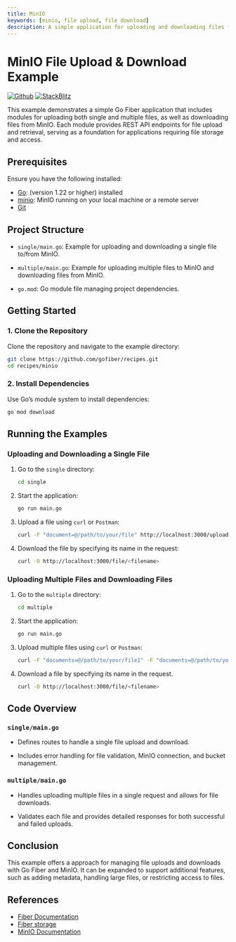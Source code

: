 ```yaml
---
title: MinIO
keywords: [minio, file upload, file download]
description: A simple application for uploading and downloading files from MinIO.
---
```


# MinIO File Upload & Download Example

[![Github](https://img.shields.io/static/v1?label=&message=Github&color=2ea44f&style=for-the-badge&logo=github)](https://github.com/gofiber/recipes/tree/master/minio) [![StackBlitz](https://img.shields.io/static/v1?label=&message=StackBlitz&color=2ea44f&style=for-the-badge&logo=StackBlitz)](https://stackblitz.com/github/gofiber/recipes/tree/master/minio)

This example demonstrates a simple Go Fiber application that includes modules for uploading both single and multiple files, as well as downloading files from MinIO. Each module provides REST API endpoints for file upload and retrieval, serving as a foundation for applications requiring file storage and access.

## Prerequisites

Ensure you have the following installed:

- [Go](https://golang.org/dl/): (version 1.22 or higher) installed
- [minio](https://min.io/download): MinIO running on your local machine or a remote server
- [Git](https://git-scm.com/downloads)

## Project Structure

- `single/main.go`: Example for uploading and downloading a single file to/from MinIO.

- `multiple/main.go`: Example for uploading multiple files to MinIO and downloading files from MinIO.

- `go.mod`: Go module file managing project dependencies.

## Getting Started

### 1. Clone the Repository

Clone the repository and navigate to the example directory:

```bash
git clone https://github.com/gofiber/recipes.git
cd recipes/minio
```

### 2. Install Dependencies

Use Go’s module system to install dependencies:

```bash
go mod download
```

## Running the Examples

### Uploading and Downloading a Single File

1. Go to the `single` directory:

   ```bash
   cd single
   ```

2. Start the application:

   ```bash
   go run main.go
   ```

3. Upload a file using `curl` or `Postman`:
   ```bash
   curl -F "document=@/path/to/your/file" http://localhost:3000/upload
   ```
4. Download the file by specifying its name in the request:

   ```bash
   curl -O http://localhost:3000/file/<filename>
   ```

### Uploading Multiple Files and Downloading Files

1. Go to the `multiple` directory:

   ```bash
   cd multiple
   ```

2. Start the application:

   ```bash
   go run main.go
   ```

3. Upload multiple files using `curl` or `Postman`:

   ```bash
   curl -F "documents=@/path/to/your/file1" -F "documents=@/path/to/your/file2" http://localhost:3000/upload
   ```

4. Download a file by specifying its name in the request.

   ```bash
   curl -O http://localhost:3000/file/<filename>
   ```

## Code Overview

### `single/main.go`

- Defines routes to handle a single file upload and download.

- Includes error handling for file validation, MinIO connection, and bucket management.

### `multiple/main.go`

- Handles uploading multiple files in a single request and allows for file downloads.

- Validates each file and provides detailed responses for both successful and failed uploads.

## Conclusion

This example offers a approach for managing file uploads and downloads with Go Fiber and MinIO. It can be expanded to support additional features, such as adding metadata, handling large files, or restricting access to files.

## References

- [Fiber Documentation](https://docs.gofiber.io)
- [Fiber storage](https://github.com/gofiber/storage)
- [MinIO Documentation](https://min.io/docs/)
